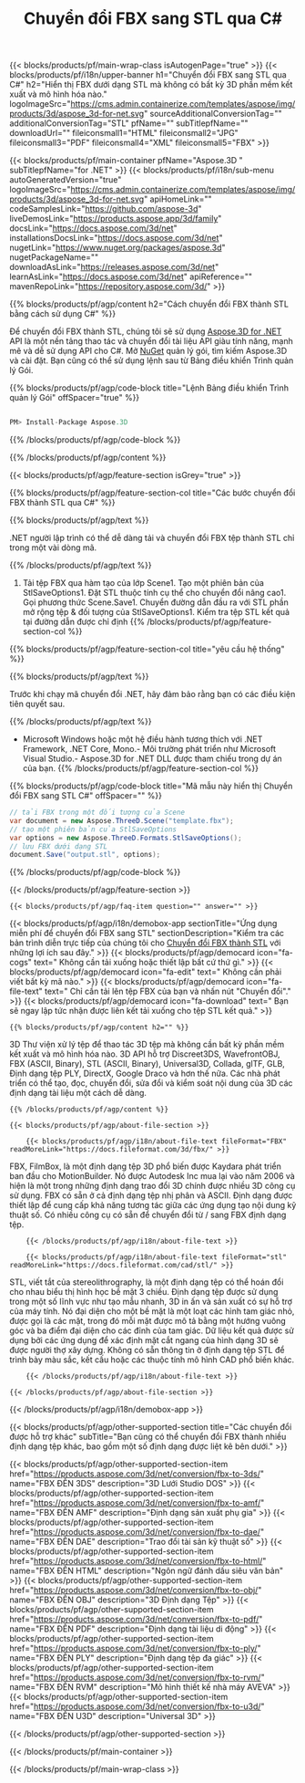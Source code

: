 ﻿---
title: Chuyển đổi FBX sang STL qua C# 
weight: 1580
url: /vi/net/conversion/fbx-to-stl/ 
description: Mã mẫu cho chuyển đổi FBX thành STL C#. Sử dụng API mã mẫu cho hàng loạt tệp FBX để chuyển đổi STL trong VB .NET, Asp .NET hoặc bất kỳ ứng dụng dựa trên .NET nào.
---
{{< blocks/products/pf/main-wrap-class isAutogenPage="true" >}}
{{< blocks/products/pf/i18n/upper-banner h1="Chuyển đổi FBX sang STL qua C#" h2="Hiển thị FBX dưới dạng STL mà không có bất kỳ 3D phần mềm kết xuất và mô hình hóa nào." logoImageSrc="https://cms.admin.containerize.com/templates/aspose/img/products/3d/aspose_3d-for-net.svg" sourceAdditionalConversionTag="" additionalConversionTag="STL" pfName="" subTitlepfName="" downloadUrl="" fileiconsmall1="HTML" fileiconsmall2="JPG" fileiconsmall3="PDF" fileiconsmall4="XML" fileiconsmall5="FBX" >}}

{{< blocks/products/pf/main-container pfName="Aspose.3D " subTitlepfName="for .NET" >}}
{{< blocks/products/pf/i18n/sub-menu autoGeneratedVersion="true" logoImageSrc="https://cms.admin.containerize.com/templates/aspose/img/products/3d/aspose_3d-for-net.svg" apiHomeLink="" codeSamplesLink="https://github.com/aspose-3d" liveDemosLink="https://products.aspose.app/3d/family" docsLink="https://docs.aspose.com/3d/net" installationsDocsLink="https://docs.aspose.com/3d/net" nugetLink="https://www.nuget.org/packages/aspose.3d" nugetPackageName="" downloadAsLink="https://releases.aspose.com/3d/net" learnAsLink="https://docs.aspose.com/3d/net" apiReference="" mavenRepoLink="https://repository.aspose.com/3d/" >}}

{{% blocks/products/pf/agp/content h2="Cách chuyển đổi FBX thành STL bằng cách sử dụng C#" %}}

 Để chuyển đổi FBX thành STL, chúng tôi sẽ sử dụng
 [Aspose.3D for .NET](https://products.aspose.com/3d/net) 
 API là một nền tảng thao tác và chuyển đổi tài liệu API giàu tính năng, mạnh mẽ và dễ sử dụng API cho C#. Mở
 [NuGet](https://www.nuget.org/packages/aspose.3d) 
 quản lý gói, tìm kiếm
 Aspose.3D 
 và cài đặt. Bạn cũng có thể sử dụng lệnh sau từ Bảng điều khiển Trình quản lý Gói.

{{% blocks/products/pf/agp/code-block title="Lệnh Bảng điều khiển Trình quản lý Gói" offSpacer="true" %}}

```cs

PM> Install-Package Aspose.3D


```

{{% /blocks/products/pf/agp/code-block %}}

{{% /blocks/products/pf/agp/content %}}

{{< blocks/products/pf/agp/feature-section isGrey="true" >}}

{{% blocks/products/pf/agp/feature-section-col title="Các bước chuyển đổi FBX thành STL qua C#" %}}

{{% blocks/products/pf/agp/text %}}

 .NET người lập trình có thể dễ dàng tải và chuyển đổi FBX tệp thành STL chỉ trong một vài dòng mã.

{{% /blocks/products/pf/agp/text %}}

1. Tải tệp FBX qua hàm tạo của lớp Scene1. Tạo một phiên bản của StlSaveOptions1. Đặt STL thuộc tính cụ thể cho chuyển đổi nâng cao1. Gọi phương thức Scene.Save1. Chuyển đường dẫn đầu ra với STL phần mở rộng tệp & đối tượng của StlSaveOptions1. Kiểm tra tệp STL kết quả tại đường dẫn được chỉ định
{{% /blocks/products/pf/agp/feature-section-col %}}

{{% blocks/products/pf/agp/feature-section-col title="yêu cầu hệ thống" %}}

{{% blocks/products/pf/agp/text %}}

 Trước khi chạy mã chuyển đổi .NET, hãy đảm bảo rằng bạn có các điều kiện tiên quyết sau.

{{% /blocks/products/pf/agp/text %}}

- Microsoft Windows hoặc một hệ điều hành tương thích với .NET Framework, .NET Core, Mono.- Môi trường phát triển như Microsoft Visual Studio.- Aspose.3D for .NET DLL được tham chiếu trong dự án của bạn.
{{% /blocks/products/pf/agp/feature-section-col %}}

{{% blocks/products/pf/agp/code-block title="Mã mẫu này hiển thị Chuyển đổi FBX sang STL C#" offSpacer="" %}}

```cs
// tải FBX trong một đối tượng của Scene 
var document = new Aspose.ThreeD.Scene("template.fbx");
// tạo một phiên bản của StlSaveOptions 
var options = new Aspose.ThreeD.Formats.StlSaveOptions();
// lưu FBX dưới dạng STL 
document.Save("output.stl", options); 


```

{{% /blocks/products/pf/agp/code-block %}}

{{< /blocks/products/pf/agp/feature-section >}}

    {{< blocks/products/pf/agp/faq-item question="" answer="" >}}
 

<!-- aboutfile Starts -->

{{< blocks/products/pf/agp/i18n/demobox-app sectionTitle="Ứng dụng miễn phí để chuyển đổi FBX sang STL" sectionDescription="Kiểm tra các bản trình diễn trực tiếp của chúng tôi cho [Chuyển đổi FBX thành STL](https://products.aspose.app/3d/conversion/fbx-to-stl) với những lợi ích sau đây." >}}
        {{< blocks/products/pf/agp/democard icon="fa-cogs" text=" Không cần tải xuống hoặc thiết lập bất cứ thứ gì." >}}
        {{< blocks/products/pf/agp/democard icon="fa-edit" text=" Không cần phải viết bất kỳ mã nào." >}}
        {{< blocks/products/pf/agp/democard icon="fa-file-text" text=" Chỉ cần tải lên tệp FBX của bạn và nhấn nút \"Chuyển đổi\"." >}}
        {{< blocks/products/pf/agp/democard icon="fa-download" text=" Bạn sẽ ngay lập tức nhận được liên kết tải xuống cho tệp STL kết quả." >}}

    {{% blocks/products/pf/agp/content h2="" %}}

 3D Thư viện xử lý tệp để thao tác 3D tệp mà không cần bất kỳ phần mềm kết xuất và mô hình hóa nào. 3D API hỗ trợ Discreet3DS, WavefrontOBJ, FBX (ASCII, Binary), STL (ASCII, Binary), Universal3D, Collada, glTF, GLB, Định dạng tệp PLY, DirectX, Google Draco và hơn thế nữa. Các nhà phát triển có thể tạo, đọc, chuyển đổi, sửa đổi và kiểm soát nội dung của 3D các định dạng tài liệu một cách dễ dàng.



    {{% /blocks/products/pf/agp/content %}}

    {{< blocks/products/pf/agp/about-file-section >}}

        {{< blocks/products/pf/agp/i18n/about-file-text fileFormat="FBX" readMoreLink="https://docs.fileformat.com/3d/fbx/" >}}
FBX, FilmBox, là một định dạng tệp 3D phổ biến được Kaydara phát triển ban đầu cho MotionBuilder. Nó được Autodesk Inc mua lại vào năm 2006 và hiện là một trong những định dạng trao đổi 3D chính được nhiều 3D công cụ sử dụng. FBX có sẵn ở cả định dạng tệp nhị phân và ASCII. Định dạng được thiết lập để cung cấp khả năng tương tác giữa các ứng dụng tạo nội dung kỹ thuật số. Có nhiều công cụ có sẵn để chuyển đổi từ / sang FBX định dạng tệp.

        {{< /blocks/products/pf/agp/i18n/about-file-text >}}

        {{< blocks/products/pf/agp/i18n/about-file-text fileFormat="stl" readMoreLink="https://docs.fileformat.com/cad/stl/" >}}
STL, viết tắt của stereolithrography, là một định dạng tệp có thể hoán đổi cho nhau biểu thị hình học bề mặt 3 chiều. Định dạng tệp được sử dụng trong một số lĩnh vực như tạo mẫu nhanh, 3D in ấn và sản xuất có sự hỗ trợ của máy tính. Nó đại diện cho một bề mặt là một loạt các hình tam giác nhỏ, được gọi là các mặt, trong đó mỗi mặt được mô tả bằng một hướng vuông góc và ba điểm đại diện cho các đỉnh của tam giác. Dữ liệu kết quả được sử dụng bởi các ứng dụng để xác định mặt cắt ngang của hình dạng 3D sẽ được người thợ xây dựng. Không có sẵn thông tin ở định dạng tệp STL để trình bày màu sắc, kết cấu hoặc các thuộc tính mô hình CAD phổ biến khác.

        {{< /blocks/products/pf/agp/i18n/about-file-text >}}

    {{< /blocks/products/pf/agp/about-file-section >}}

{{< /blocks/products/pf/agp/i18n/demobox-app >}}

<!-- aboutfile Ends -->

{{< blocks/products/pf/agp/other-supported-section title="Các chuyển đổi được hỗ trợ khác" subTitle="Bạn cũng có thể chuyển đổi FBX thành nhiều định dạng tệp khác, bao gồm một số định dạng được liệt kê bên dưới." >}}

{{< blocks/products/pf/agp/other-supported-section-item href="https://products.aspose.com/3d/net/conversion/fbx-to-3ds/" name="FBX ĐẾN 3DS" description="3D Lưới Studio DOS" >}}
{{< blocks/products/pf/agp/other-supported-section-item href="https://products.aspose.com/3d/net/conversion/fbx-to-amf/" name="FBX ĐẾN AMF" description="Định dạng sản xuất phụ gia" >}}
{{< blocks/products/pf/agp/other-supported-section-item href="https://products.aspose.com/3d/net/conversion/fbx-to-dae/" name="FBX ĐẾN DAE" description="Trao đổi tài sản kỹ thuật số" >}}
{{< blocks/products/pf/agp/other-supported-section-item href="https://products.aspose.com/3d/net/conversion/fbx-to-html/" name="FBX ĐẾN HTML" description="Ngôn ngữ đánh dấu siêu văn bản" >}}
{{< blocks/products/pf/agp/other-supported-section-item href="https://products.aspose.com/3d/net/conversion/fbx-to-obj/" name="FBX ĐẾN OBJ" description="3D Định dạng Tệp" >}}
{{< blocks/products/pf/agp/other-supported-section-item href="https://products.aspose.com/3d/net/conversion/fbx-to-pdf/" name="FBX ĐẾN PDF" description="Định dạng tài liệu di động" >}}
{{< blocks/products/pf/agp/other-supported-section-item href="https://products.aspose.com/3d/net/conversion/fbx-to-ply/" name="FBX ĐẾN PLY" description="Định dạng tệp đa giác" >}}
{{< blocks/products/pf/agp/other-supported-section-item href="https://products.aspose.com/3d/net/conversion/fbx-to-rvm/" name="FBX ĐẾN RVM" description="Mô hình thiết kế nhà máy AVEVA" >}}
{{< blocks/products/pf/agp/other-supported-section-item href="https://products.aspose.com/3d/net/conversion/fbx-to-u3d/" name="FBX ĐẾN U3D" description="Universal 3D" >}}

{{< /blocks/products/pf/agp/other-supported-section >}}

{{< /blocks/products/pf/main-container >}}
    
{{< /blocks/products/pf/main-wrap-class >}}